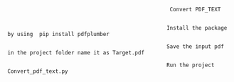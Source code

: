                                                        Convert PDF_TEXT
                                                       
                                                       
                                                      Install the package by using  pip install pdfplumber
                                                      
                                                      Save the input pdf in the project folder name it as Target.pdf
                                                      
                                                      Run the project Convert_pdf_text.py
